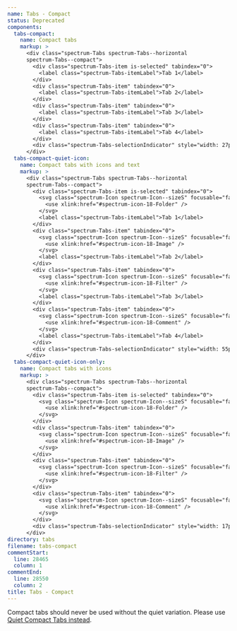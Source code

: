 ```yaml
---
name: Tabs - Compact
status: Deprecated
components:
  tabs-compact:
    name: Compact tabs
    markup: >
      <div class="spectrum-Tabs spectrum-Tabs--horizontal
      spectrum-Tabs--compact">
        <div class="spectrum-Tabs-item is-selected" tabindex="0">
          <label class="spectrum-Tabs-itemLabel">Tab 1</label>
        </div>
        <div class="spectrum-Tabs-item" tabindex="0">
          <label class="spectrum-Tabs-itemLabel">Tab 2</label>
        </div>
        <div class="spectrum-Tabs-item" tabindex="0">
          <label class="spectrum-Tabs-itemLabel">Tab 3</label>
        </div>
        <div class="spectrum-Tabs-item" tabindex="0">
          <label class="spectrum-Tabs-itemLabel">Tab 4</label>
        </div>
        <div class="spectrum-Tabs-selectionIndicator" style="width: 27px; left: 0px;"></div>
      </div>
  tabs-compact-quiet-icon:
    name: Compact tabs with icons and text
    markup: >
      <div class="spectrum-Tabs spectrum-Tabs--horizontal
      spectrum-Tabs--compact">
        <div class="spectrum-Tabs-item is-selected" tabindex="0">
          <svg class="spectrum-Icon spectrum-Icon--sizeS" focusable="false" aria-hidden="true" aria-label="Folder">
            <use xlink:href="#spectrum-icon-18-Folder" />
          </svg>
          <label class="spectrum-Tabs-itemLabel">Tab 1</label>
        </div>
        <div class="spectrum-Tabs-item" tabindex="0">
          <svg class="spectrum-Icon spectrum-Icon--sizeS" focusable="false" aria-hidden="true" aria-label="Image">
            <use xlink:href="#spectrum-icon-18-Image" />
          </svg>
          <label class="spectrum-Tabs-itemLabel">Tab 2</label>
        </div>
        <div class="spectrum-Tabs-item" tabindex="0">
          <svg class="spectrum-Icon spectrum-Icon--sizeS" focusable="false" aria-hidden="true" aria-label="Filter">
            <use xlink:href="#spectrum-icon-18-Filter" />
          </svg>
          <label class="spectrum-Tabs-itemLabel">Tab 3</label>
        </div>
        <div class="spectrum-Tabs-item" tabindex="0">
          <svg class="spectrum-Icon spectrum-Icon--sizeS" focusable="false" aria-hidden="true" aria-label="Comment">
            <use xlink:href="#spectrum-icon-18-Comment" />
          </svg>
          <label class="spectrum-Tabs-itemLabel">Tab 4</label>
        </div>
        <div class="spectrum-Tabs-selectionIndicator" style="width: 55px; left: 0px;"></div>
      </div>
  tabs-compact-quiet-icon-only:
    name: Compact tabs with icons
    markup: >
      <div class="spectrum-Tabs spectrum-Tabs--horizontal
      spectrum-Tabs--compact">
        <div class="spectrum-Tabs-item is-selected" tabindex="0">
          <svg class="spectrum-Icon spectrum-Icon--sizeS" focusable="false" aria-hidden="true" aria-label="Folder">
            <use xlink:href="#spectrum-icon-18-Folder" />
          </svg>
        </div>
        <div class="spectrum-Tabs-item" tabindex="0">
          <svg class="spectrum-Icon spectrum-Icon--sizeS" focusable="false" aria-hidden="true" aria-label="Image">
            <use xlink:href="#spectrum-icon-18-Image" />
          </svg>
        </div>
        <div class="spectrum-Tabs-item" tabindex="0">
          <svg class="spectrum-Icon spectrum-Icon--sizeS" focusable="false" aria-hidden="true" aria-label="Filter">
            <use xlink:href="#spectrum-icon-18-Filter" />
          </svg>
        </div>
        <div class="spectrum-Tabs-item" tabindex="0">
          <svg class="spectrum-Icon spectrum-Icon--sizeS" focusable="false" aria-hidden="true" aria-label="Comment">
            <use xlink:href="#spectrum-icon-18-Comment" />
          </svg>
        </div>
        <div class="spectrum-Tabs-selectionIndicator" style="width: 17px; left: 0px;"></div>
      </div>
directory: tabs
filename: tabs-compact
commentStart:
  line: 28465
  column: 1
commentEnd:
  line: 28550
  column: 2
title: Tabs - Compact
---
```

Compact tabs should never be used without the quiet variation. Please use [Quiet Compact Tabs instead](#tabs---quiet-compact).